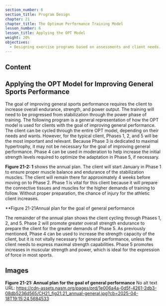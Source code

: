 ```yaml
---
section_number: 6
section_title: Program Design
chapter: 21
chapter_title: The Optimum Performance Training Model
lesson_number: 6
lesson_title: Applying the OPT Model
weight: 20%
objectives:
  - Designing exercise programs based on assessments and client needs.
---
```


## Content
## Applying the OPT Model for Improving  General Sports Performance

The goal of improving general sports performance requires the client to increase overall endurance, strength, and power output. The training will need to be progressed from stabilization through the power phase of training. The following program is a general representation of how the OPT model is used for clients with the goal of improving general performance. The client can be cycled through the entire OPT model, depending on their needs and wants. However, for the typical client, Phases 1, 2, and 5 will be the most important and relevant. Because Phase 3 is dedicated to maximal hypertrophy, it may not be necessary for the goal of improving general performance. Phase 4 can be used in moderation to help increase the initial strength levels required to optimize the adaptation in Phase 5, if necessary.

**Figure 21-2: 1** shows the annual plan. The client will start January in Phase 1 to ensure proper muscle balance and endurance of the stabilization muscles. The client will remain there for approximately 4 weeks before moving on to Phase 2. Phase 1 is vital for this client because it will prepare the connective tissues and muscles for the higher demands of training to follow. Without proper preparation, the chance of injury for the athletic client increases.

**Figure 21-21Annual plan for the goal of general performance

The remainder of the annual plan shows the client cycling through Phases 1, 2, and 5. Phase 2 will promote greater overall strength endurance to prepare the client for the greater demands of Phase 5. As previously mentioned, Phase 4 can be used to increase the strength capacity of the client, but it is not vitally necessary for general performance, unless the client needs to express maximal strength capabilities. Phase 5 promotes increases in muscular strength and power, which is ideal for the expression of force in most sports.

## Images

**Figure 21-21: Annual plan for the goal of general performance**
No alt text
URL: https://cdn-assets.nasm.org/pages/prd/1e006a4a-0d5f-4261-2db3-08db5236d565/CH21_fig21.21_annual-general.jpg?cb=2025-04-18T19:15:24.5684533
